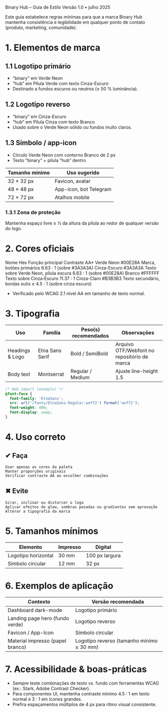 Binary Hub – Guia de Estilo
Versão 1.0 • julho 2025

Este guia estabelece regras mínimas para que a marca Binary Hub mantenha consistência e legibilidade em qualquer ponto de contato (produto, marketing, comunidade).

# 1. Elementos de marca
## 1.1 Logotipo primário
* “binary” em Verde Neon
* “hub” em Pílula Verde com texto Cinza-Escuro
* Destinado a fundos escuros ou neutros (≥ 50 % luminância).

## 1.2 Logotipo reverso
* “binary” em Cinza-Escuro
* “hub” em Pílula Cinza com texto Branco
* Usado sobre o Verde Neon sólido ou fundos muito claros.

## 1.3 Símbolo / app-icon
* Círculo Verde Neon com contorno Branco de 2 px
* Texto “binary” + pílula “hub” dentro

| Tamanho mínimo |     Uso sugerido       | 
|----------------|------------------------|
|  32 × 32 px    | Favicon, avatar        |
|  48 × 48 px    | App-icon, bot Telegram |
|  72 × 72 px  	 | Atalhos mobile         |

### 1.3.1 Zona de proteção
Mantenha espaço livre ≥ ½ da altura da pílula ao redor de qualquer versão do logo.

# 2. Cores oficiais
Nome	Hex	Função principal	Contraste AA*
Verde Neon	#00E28A	Marca, botões primários	6.63 : 1 (sobre #3A3A3A)
Cinza-Escuro	#3A3A3A	Texto sobre Verde Neon, pílula escura	6.63 : 1 (sobre #00E28A)
Branco	#FFFFFF	Texto sobre Cinza‐Escuro	11.37 : 1
Cinza-Claro	#B3B3B3	Texto secundário, bordas sutis	≥ 4.5 : 1 (sobre cinza escuro)

* Verificado pelo WCAG 2.1 nível AA em tamanho de texto normal.

# 3. Tipografia
|    Uso          |  Família        | Peso(s) recomendados | Observações                                  |
|-----------------|-----------------|----------------------|----------------------------------------------|
| Headings & Logo |	Etna Sans Serif	| Bold / SemiBold      |  Arquivo OTF/Webfont no repositório de marca |
| Body text	      | Montserrat      | Regular / Medium     |  Ajuste line-height 1.5                      |

```css
/* Web import (exemplo) */
@font-face {
  font-family: 'EtnaSans';
  src: url('/fonts/EtnaSans-Regular.woff2') format('woff2');
  font-weight: 400;
  font-display: swap;
}
```

# 4. Uso correto
## ✔︎ Faça	
    Usar apenas as cores da paleta	
    Manter proporções originais	
    Verificar contraste AA ao escolher combinações
## ✖︎ Evite
    Girar, inclinar ou distorcer o logo
    Aplicar efeitos de glow, sombras pesadas ou gradientes sem aprovação
    Alterar a tipografia da marca

# 5. Tamanhos mínimos
| Elemento	           | Impresso | Digital        |
|----------------------|----------|----------------|
| Logotipo horizontal  | 30 mm	  | 100 px largura |
| Símbolo circular     | 12 mm    |	32 px          | 

# 6. Exemplos de aplicação
| Contexto                         |	Versão recomendada                        |
|----------------------------------|----------------------------------------------|
| Dashboard dark-mode              |	Logotipo primário                         |
| Landing page hero (fundo verde)  |	Logotipo reverso                          |
| Favicon / App-Icon               |	Símbolo circular                          | 
| Material impresso (papel branco) |	Logotipo reverso (tamanho mínimo ≥ 30 mm) | 

# 7. Acessibilidade & boas-práticas
* Sempre teste combinações de texto vs. fundo com ferramentas WCAG (ex.: Stark, Adobe Contrast Checker).
* Para componentes UI, mantenha contraste mínimo 4.5 : 1 em texto normal e 3 : 1 em ícones grandes.
* Prefira espaçamentos múltiplos de 4 px para ritmo visual consistente.

